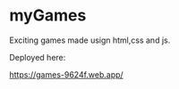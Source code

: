 # myGames

Exciting games made usign html,css and js.

Deployed here:

https://games-9624f.web.app/
